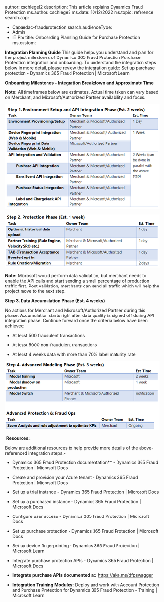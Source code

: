 author: cschlegel2
description: This article explains Dynamics Fraud Protection 
ms.author: cschlege2
ms.date: 10/12/2022
ms.topic: reference
search.app: 
  - Capaedac-fraudprotection
search.audienceType:
  - Admin
  - IT Pro
title: Onboarding Planning Guide for Purchase Protection
ms.custom:


**Integration Planning Guide** This guide helps you understand and plan for the project milestones of Dynamics 365 Fraud Protection Purchase Protection integration and onboarding. To understand the integration steps below in more detail, please review the integration guide:  Set up purchase protection - Dynamics 365 Fraud Protection | Microsoft Learn 

**Onboarding Milestones - Integration Breakdown and Approximate Time** 

**Note:** All timeframes below are estimates. Actual time taken can vary based on Merchant, and Microsoft/Authorized Partner availability and focus. 

 

![step1.](media/pp-onboarding-guide-steponeclean.png)


![step1.](media/step2-PP-onboardingguide.png)

**Note:** Microsoft would perform data validation, but merchant needs to enable the API calls and start sending a small percentage of production traffic first. Post validation, merchants can send all traffic which will help the project move to the next step. 


**Step 3. Data Accumulation Phase (Est. 4 weeks)** 

No actions for Merchant and Microsoft/Authorized Partner during this phase. Accumulation starts right after data quality is signed off during API integration phase. Continue forward once the criteria below have been achieved:                                                                                                               

- At least 500 fraudulent transactions                                                                      

- At least 5000 non-fraudulent transactions                                                                    

- At least 4 weeks data with more than 70% label maturity rate 


![step1.](media/step4-PP-onboardingguide.png)


​ 
**Resources:** 

Below are additional resources to help provide more details of the above-referenced integration steps.- 


- Dynamics 365 Fraud Protection documentation** - Dynamics 365 Fraud Protection | Microsoft Docs​ 

 
- Create and provision your Azure tenant - Dynamics 365 Fraud Protection | Microsoft Docs​ 

 

- Set up a trial instance - Dynamics 365 Fraud Protection | Microsoft Docs​ 

 

- Set up a purchased instance - Dynamics 365 Fraud Protection | Microsoft Docs​ 

 

- Configure user access - Dynamics 365 Fraud Protection | Microsoft Docs​ 

 

- Set up purchase protection - Dynamics 365 Fraud Protection | Microsoft Docs​ 

 

- Set up device fingerprinting - Dynamics 365 Fraud Protection | Microsoft Learn 

 

- Integrate purchase protection APIs - Dynamics 365 Fraud Protection | Microsoft Docs​ 

 

- **Integrate purchase APIs documented at:**  https://aka.ms/dfpswagger​ 

 

- **Integration Training Modules:** Deploy and work with Account Protection and Purchase Protection for Dynamics 365 Fraud Protection - Training | Microsoft Learn 

 

 
